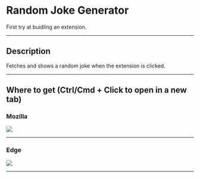 # Random Joke Generator

First try at buidling an extension.

---
## Description

Fetches and shows a random joke when the extension is clicked.

---
## Where to get (Ctrl/Cmd + Click to open in a new tab)

### **Mozilla**

<a href="https://addons.mozilla.org/en-US/firefox/addon/random-joke-generator/" target="_blank" rel="noopener noreferrer"><img src="https://ffp4g1ylyit3jdyti1hqcvtb-wpengine.netdna-ssl.com/addons/files/2015/11/get-the-addon.png"/></a>

---
### **Edge**

<a href="https://microsoftedge.microsoft.com/addons/detail/random-joke-generator/cbnlpcmopbenfhiannplmifpfgbcgmpi" target="_blank" rel="noopener noreferrer"><img src="https://img.icons8.com/color/96/000000/ms-edge-new.png"/>
</a>

---